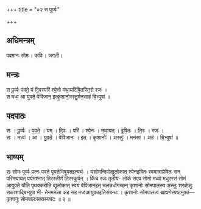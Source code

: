 +++
title = "०२ स पूर्व्यः"

+++
## अधिमन्त्रम्
पवमानः सोमः। कविः। जगती।

## मन्त्रः
स पू॒र्व्यः प॑वते॒ यं दि॒वस्परि॑ श्ये॒नो म॑था॒यदि॑षि॒तस्ति॒रो रजः॑ ।  
स मध्व॒ आ यु॑वते॒ वेवि॑जान॒ इत्कृ॒शानो॒रस्तु॒र्मन॒साह॑ बि॒भ्युषा॑ ॥

## पदपाठः
सः । पू॒र्व्यः । प॒व॒ते॒ । यम् । दि॒वः । परि॑ । श्ये॒नः । म॒था॒यत् । इ॒षि॒तः । ति॒रः । रजः॑ ।  
सः । मध्वः॑ । आ । यु॒व॒ते॒ । वेवि॑जानः । इत् । कृ॒शानोः॑ । अस्तुः॑ । मन॑सा । अह॑ । बि॒भ्युषा॑ ॥

## भाष्यम्
सः सोमः पूर्व्यः प्रत्नः पवते पूयतेभिषूयतइत्यर्थः । यंसोमन्दिवोद्युलोकात् श्येनइषितः स्वमात्राप्रेषितः सन् परिमथायत् पर्यमश्नात् तिरस्तीर्णं तिरस्कुर्वन् । किंच रजः तृतीयं- लोकं सएव सोमो मध्वो मधुररसं सोमं आयुवते यौति पृथक्करोति द्युलोकात् स्वयं वेविजानइत् चलन्नधोगच्छन् कृशानोः सोमपालस्य अस्तुः शरक्षेप्तुः सकाशाद्बिभ्युषा भी- तेनमनसा अह सह मध्वआयुवतइतिसंबन्धः । कृशानोः सोमपालत्वं ब्राह्मणेस्पष्टमुक्तं—कृशानुः सोमपालःसव्यस्यपदः ॥ २ ॥